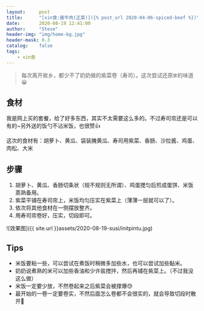 ```yaml
---
layout:     post
title:      "[xin食:酱牛肉(正菜)]({% post_url 2020-04-06-spiced-beef %})"
date:       2020-08-19 12:41:00
author:     "Steve"
header-img: "img/home-bg.jpg"
header-mask: 0.3
catalog:    false
tags:
    - xin食
---
```



> 每次离开故乡，都少不了奶奶做的紫菜卷（寿司）。这次尝试还原`家`的味道😀


## 食材

我是网上买的套餐，给了好多东西，其实不太需要这么多的。不过寿司帘还是可以有的~另外送的饭勺不沾米饭，也很赞👍

这次的食材有：胡萝卜、黄瓜、袋装腌黄瓜、寿司用紫菜、香肠、沙拉酱、鸡蛋、肉松、大米

## 步骤

1. 胡萝卜、黄瓜、香肠切条状（规不规则无所谓）、鸡蛋搅匀后煎成蛋饼、米饭蒸熟备用。
2. 紫菜平铺在寿司帘上，米饭均匀压实在紫菜上（薄薄一层就可以了）。
3. 依次将其他食材在一侧摆放整齐。
4. 用寿司帘卷好，压实，切段即可。

![效果图]({{ site.url }}assets/2020-08-19-susi/initpintu.jpg)

## Tips

- 米饭要粘一些，可以尝试在煮饭时稍微多加些水，也可以尝试加些黏米。
- 奶奶说煮熟的米可以加些香油和少许盐搅拌，然后再铺在紫菜上。（不过我没这么做）
- 米饭一定要少放，不然卷起来之后紫菜会被撑爆😓
- 最开始的一卷一定要卷实，不然后面怎么卷都不会很实的，就会导致切段时散开🤦‍
